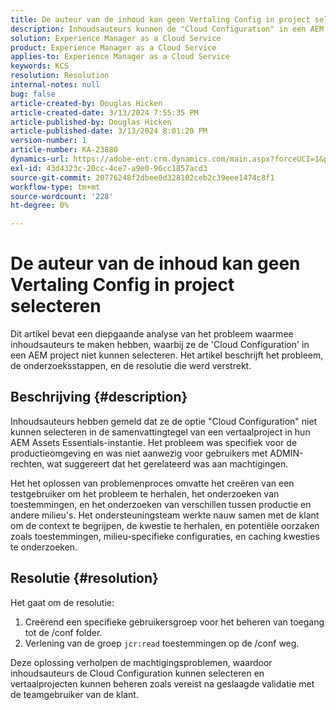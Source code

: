 ```yaml
---
title: De auteur van de inhoud kan geen Vertaling Config in project selecteren
description: Inhoudsauteurs kunnen de "Cloud Configuration" in een AEM project niet selecteren, waardoor de vertaalconfiguraties niet effectief kunnen worden beheerd.
solution: Experience Manager as a Cloud Service
product: Experience Manager as a Cloud Service
applies-to: Experience Manager as a Cloud Service
keywords: KCS
resolution: Resolution
internal-notes: null
bug: false
article-created-by: Douglas Hicken
article-created-date: 3/13/2024 7:55:35 PM
article-published-by: Douglas Hicken
article-published-date: 3/13/2024 8:01:20 PM
version-number: 1
article-number: KA-23880
dynamics-url: https://adobe-ent.crm.dynamics.com/main.aspx?forceUCI=1&pagetype=entityrecord&etn=knowledgearticle&id=f33498a3-73e1-ee11-904d-6045bd006704
exl-id: 43d4323c-20cc-4ce7-a9e0-96cc1857acd3
source-git-commit: 20776248f2dbee0d328102ceb2c39eee1474c8f1
workflow-type: tm+mt
source-wordcount: '228'
ht-degree: 0%

---
```


# De auteur van de inhoud kan geen Vertaling Config in project selecteren


Dit artikel bevat een diepgaande analyse van het probleem waarmee inhoudsauteurs te maken hebben, waarbij ze de &#39;Cloud Configuration&#39; in een AEM project niet kunnen selecteren. Het artikel beschrijft het probleem, de onderzoeksstappen, en de resolutie die werd verstrekt.

## Beschrijving {#description}


Inhoudsauteurs hebben gemeld dat ze de optie &quot;Cloud Configuration&quot; niet kunnen selecteren in de samenvattingtegel van een vertaalproject in hun AEM Assets Essentials-instantie. Het probleem was specifiek voor de productieomgeving en was niet aanwezig voor gebruikers met ADMIN-rechten, wat suggereert dat het gerelateerd was aan machtigingen.

Het het oplossen van problemenproces omvatte het creëren van een testgebruiker om het probleem te herhalen, het onderzoeken van toestemmingen, en het onderzoeken van verschillen tussen productie en andere milieu&#39;s. Het ondersteuningsteam werkte nauw samen met de klant om de context te begrijpen, de kwestie te herhalen, en potentiële oorzaken zoals toestemmingen, milieu-specifieke configuraties, en caching kwesties te onderzoeken.


## Resolutie {#resolution}


Het gaat om de resolutie:

1. Creërend een specifieke gebruikersgroep voor het beheren van toegang tot de /conf folder.
2. Verlening van de groep `jcr:read` toestemmingen op de /conf weg.


Deze oplossing verholpen de machtigingsproblemen, waardoor inhoudsauteurs de Cloud Configuration kunnen selecteren en vertaalprojecten kunnen beheren zoals vereist na geslaagde validatie met de teamgebruiker van de klant.
